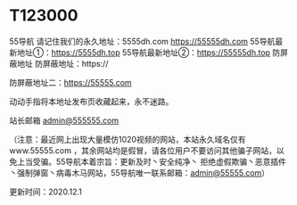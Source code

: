 # T123000
55导航
请记住我们的永久地址：5555dh.com
https://55555dh.com
55导航最新地址①：https://5555dh.top
55导航最新地址②：https://55555dh.top
防屏蔽地址
防屏蔽地址：https://

防屏蔽地址二：https://55555.com

动动手指将本地址发布页收藏起来，永不迷路。

站长邮箱
admin@555555.com

（注意：最近网上出现大量模仿1020视频的网站，本站永久域名仅有www.55555.com ，其余网站均是假冒，请各位用户不要访问其他骗子网站，以免上当受骗。55导航本着宗旨：更新及时丶安全纯净丶 拒绝虚假欺骗丶恶意插件丶强制弹窗丶病毒木马网站，55导航唯一联系邮箱：admin@55555.com）

更新时间：2020.12.1

